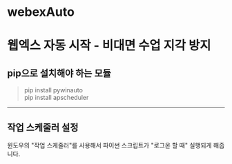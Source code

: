 # webexAuto
웹엑스 자동 시작 - 비대면 수업 지각 방지
=======

## pip으로 설치해야 하는 모듈
> pip install pywinauto   
> pip install apscheduler
------------------------------
## 작업 스케줄러 설정
윈도우의 "작업 스케줄러"를 사용해서 파이썬 스크립트가 "로그온 할 때"  실행되게 해줍니다.

